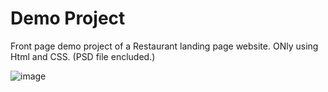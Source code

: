 <h1> Demo Project</h1>
Front page demo project of a Restaurant landing page website. ONly using Html and CSS. (PSD file encluded.)

![image](https://github.com/Dip-Barua/Project0001/assets/65559847/4e8d48d7-9137-40a4-bcf1-3827f2d3ca68)
